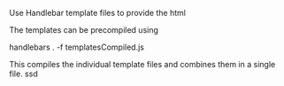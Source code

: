 Use Handlebar template files to provide the html

The templates can be precompiled using

handlebars . -f templatesCompiled.js

This compiles the individual template files and combines them in a single file.
ssd
